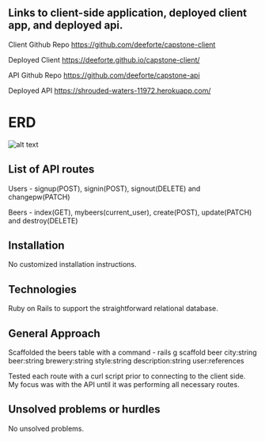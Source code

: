 ## Links to client-side application, deployed client app, and deployed api.

Client Github Repo https://github.com/deeforte/capstone-client

Deployed Client https://deeforte.github.io/capstone-client/

API Github Repo https://github.com/deeforte/capstone-api

Deployed API https://shrouded-waters-11972.herokuapp.com/

# ERD

![alt text](http://i.imgur.com/LVYkK03.png)

## List of API routes

Users - signup(POST), signin(POST), signout(DELETE) and changepw(PATCH)

Beers - index(GET), mybeers(current_user), create(POST), update(PATCH) and destroy(DELETE)

## Installation

No customized installation instructions.

## Technologies

Ruby on Rails to support the straightforward relational database.

## General Approach

Scaffolded the beers table with a command -
rails g scaffold beer city:string beer:string brewery:string style:string description:string user:references

Tested each route with a curl script prior to connecting to the client side.  My focus was with the API until it was performing all necessary routes.

## Unsolved problems or hurdles

No unsolved problems.
